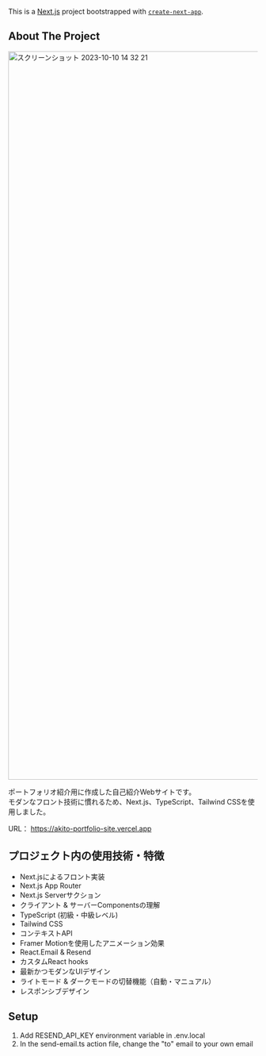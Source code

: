 This is a [Next.js](https://nextjs.org/) project bootstrapped with [`create-next-app`](https://github.com/vercel/next.js/tree/canary/packages/create-next-app).

## About The Project
<img width="1469" alt="スクリーンショット 2023-10-10 14 32 21" src="https://github.com/nasu-dev/portfolio-website/assets/114811498/dc482eee-1412-471c-a0b8-92131966b3a0">


ポートフォリオ紹介用に作成した自己紹介Webサイトです。<br />
モダンなフロント技術に慣れるため、Next.js、TypeScript、Tailwind CSSを使用しました。

URL： https://akito-portfolio-site.vercel.app


## プロジェクト内の使用技術・特徴

* Next.jsによるフロント実装
* Next.js App Router
* Next.js Serverサクション
* クライアント & サーバーComponentsの理解
* TypeScript (初級・中級レベル)
* Tailwind CSS
* コンテキストAPI
* Framer Motionを使用したアニメーション効果
* React.Email & Resend
* カスタムReact hooks
* 最新かつモダンなUIデザイン
* ライトモード & ダークモードの切替機能（自動・マニュアル）
* レスポンシブデザイン

## Setup

1. Add RESEND_API_KEY environment variable in .env.local
2. In the send-email.ts action file, change the "to" email to your own email

